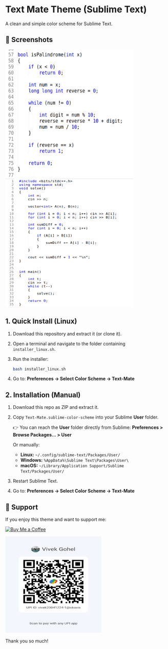 # Text Mate Theme (Sublime Text)
A clean and simple color scheme for Sublime Text.

## 📸 Screenshots
 
<img src="Screenshot.png" alt="Scan to Pay" width="400" height="400">  <img src="Screenshot-2.png" alt="Scan to Pay" width="400" height="400">



## 1. Quick Install (Linux)

1. Download this repository and extract it (or clone it).

2. Open a terminal and navigate to the folder containing `installer_linux.sh`.

3. Run the installer:
   ```bash
   bash installer_linux.sh
   ```
4. Go to:
   **Preferences → Select Color Scheme → Text-Mate**


## 2. Installation (Manual)

1. Download this repo as ZIP and extract it.

2. Copy `Text-Mate.sublime-color-scheme` into your Sublime **User** folder.

   👉 You can reach the **User** folder directly from Sublime:
   **Preferences > Browse Packages... > User**

   Or manually:

   * **Linux:** `~/.config/sublime-text/Packages/User/`
   * **Windows:** `%AppData%\Sublime Text\Packages\User\`
   * **macOS:** `~/Library/Application Support/Sublime Text/Packages/User/`

3. Restart Sublime Text.

4. Go to:
   **Preferences → Select Color Scheme → Text-Mate**

## 💖 Support

If you enjoy this theme and want to support me:

[![Buy Me a Coffee](https://img.shields.io/badge/Buy%20Me%20a%20Coffee-☕-yellow?style=for-the-badge)](https://buymeacoffee.com/vivekgohel)

<img src="assets/upi-qr.png" alt="Scan to Pay" width="300" height="300">




Thank you so much!



